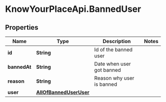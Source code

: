 # KnowYourPlaceApi.BannedUser

## Properties

| Name         | Type                                              | Description               | Notes |
| ------------ | ------------------------------------------------- | ------------------------- | ----- |
| **id**       | **String**                                        | Id of the banned user     |
| **bannedAt** | **String**                                        | Date when user got banned |
| **reason**   | **String**                                        | Reason why user is banned |
| **user**     | [**AllOfBannedUserUser**](AllOfBannedUserUser.md) |                           |
